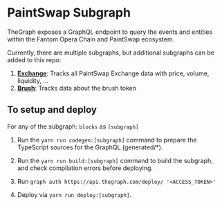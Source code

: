 # PaintSwap Subgraph

TheGraph exposes a GraphQL endpoint to query the events and entities within the Fantom Opera Chain and PaintSwap ecosystem.

Currently, there are multiple subgraphs, but additional subgraphs can be added to this repo:

1. **[Exchange](https://thegraph.com/explorer/subgraph/paint-swap-finance/exchange)**: Tracks all PaintSwap Exchange data with price, volume, liquidity, ...  
2. **[Brush](https://thegraph.com/explorer/subgraph/paint-swap-finance/brush)**: Tracks data about the brush token

## To setup and deploy

For any of the subgraph: `blocks` as `[subgraph]`

1. Run the `yarn run codegen:[subgraph]` command to prepare the TypeScript sources for the GraphQL (generated/*).

2. Run the `yarn run build:[subgraph]` command to build the subgraph, and check compilation errors before deploying.

3. Run `graph auth https://api.thegraph.com/deploy/ '<ACCESS_TOKEN>'`

4. Deploy via `yarn run deploy:[subgraph]`.
